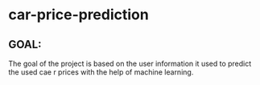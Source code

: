 # car-price-prediction

## GOAL:

The goal of the project is based on the user information it used to predict the used cae r prices with the help of machine learning.
